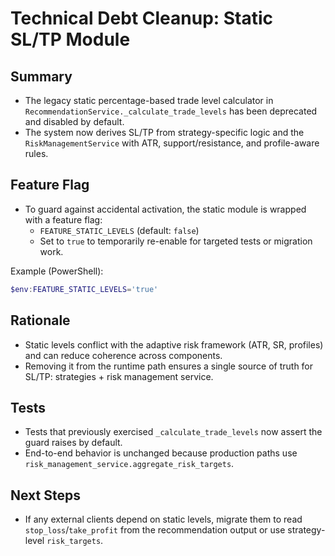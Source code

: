 # Technical Debt Cleanup: Static SL/TP Module

## Summary
- The legacy static percentage-based trade level calculator in `RecommendationService._calculate_trade_levels` has been deprecated and disabled by default.
- The system now derives SL/TP from strategy-specific logic and the `RiskManagementService` with ATR, support/resistance, and profile-aware rules.

## Feature Flag
- To guard against accidental activation, the static module is wrapped with a feature flag:
  - `FEATURE_STATIC_LEVELS` (default: `false`)
  - Set to `true` to temporarily re-enable for targeted tests or migration work.

Example (PowerShell):
```powershell
$env:FEATURE_STATIC_LEVELS='true'
```

## Rationale
- Static levels conflict with the adaptive risk framework (ATR, SR, profiles) and can reduce coherence across components.
- Removing it from the runtime path ensures a single source of truth for SL/TP: strategies + risk management service.

## Tests
- Tests that previously exercised `_calculate_trade_levels` now assert the guard raises by default.
- End-to-end behavior is unchanged because production paths use `risk_management_service.aggregate_risk_targets`.

## Next Steps
- If any external clients depend on static levels, migrate them to read `stop_loss`/`take_profit` from the recommendation output or use strategy-level `risk_targets`.


